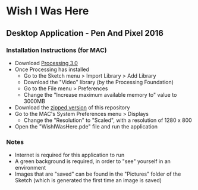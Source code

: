 # Wish I Was Here
## Desktop Application - Pen And Pixel 2016

### Installation Instructions (for MAC)
- Download [Processing 3.0](https://processing.org/download/)
- Once Processing has installed
  - Go to the Sketch menu > Import Library > Add Library
  - Download the "Video" library (by the Processing Foundation)
  - Go to the File menu > Preferences
  - Change the "Increase maximum available memory to" value to 3000MB
- Download the [zipped version](https://github.com/wishiwashere/DesktopApplication_PenAndPixel/archive/master.zip) of this repository
- Go to the MAC's System Preferences menu > Displays
  - Change the "Resolution" to "Scaled", with a resolution of 1280 x 800
- Open the "WishIWasHere.pde" file and run the application

### Notes
- Internet is required for this application to run
- A green background is required, in order to "see" yourself in an environment
- Images that are "saved" can be found in the "Pictures" folder of the Sketch (which is generated the first time an image is saved)
  
